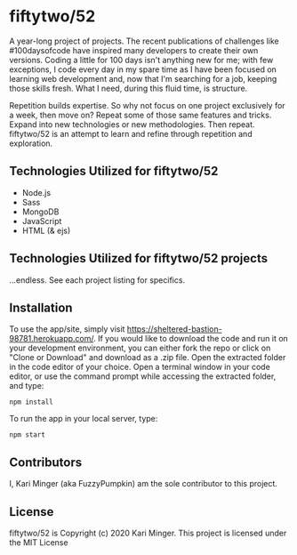 # fiftytwo/52
A year-long project of projects. 
The recent publications of challenges like #100daysofcode have inspired many developers to create their own versions. Coding a little for 100 days isn't anything new for me; with few exceptions, I code every day in my spare time as I have been focused on learning web development and, now that I'm searching for a job, keeping those skills fresh. What I need, during this fluid time, is structure.

Repetition builds expertise. So why not focus on one project exclusively for a week, then move on? Repeat some of those same features and tricks. Expand into new technologies or new methodologies. Then repeat. fiftytwo/52 is an attempt to learn and refine through repetition and exploration.

## Technologies Utilized for fiftytwo/52
* Node.js
* Sass
* MongoDB
* JavaScript
* HTML (& ejs)

## Technologies Utilized for fiftytwo/52 projects
...endless. See each project listing for specifics.

## Installation

To use the app/site, simply visit https://sheltered-bastion-98781.herokuapp.com/. If you would like to download the code and run it on your development environment, you can either fork the repo or click on "Clone or Download" and download as a .zip file. Open the extracted folder in the code editor of your choice. Open a terminal window in your code editor, or use the command prompt while accessing the extracted folder, and type:
```
npm install
```
To run the app in your local server, type:
```
npm start
```

## Contributors
I, Kari Minger (aka FuzzyPumpkin) am the sole contributor to this project.

## License

fiftytwo/52 is Copyright (c) 2020 Kari Minger.
This project is licensed under the MIT License
